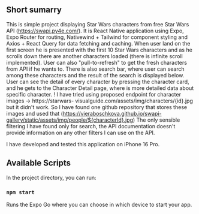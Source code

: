 ## Short sumarry

This is simple project displaying Star Wars characters from free Star Wars API (https://swapi.py4e.com/). It is React Native application using Expo, Expo Router for routing, Nativewind + Tailwind for component styling and Axios + React Query for data fetching and caching. When user land on the first screen he is presented with the first 10 Star Wars characters and as he scrolls down there are another characters loaded (there is infinite scroll implemented). User can also "pull-to-refresh" to get the fresh characters from API if he wants to. There is also search bar, where user can search among these characters and the result of the search is displayed below. User can see the detail of every character by pressing the character card, and he gets to the Character Detail page, where is more detailed data about specific character.
! I have tried using proposed endpoint for character images -> https://starwars-
visualguide.com/assets/img/characters/{id}.jpg but it didn't work. So I have found one github repository that stores these images and used that (https://vieraboschkova.github.io/swapi-gallery/static/assets/img/people/${characterId}.jpg)
The only sensible filtering I have found only for search, the API documentation doesn't provide information on any other filters I can use on the API.

I have developed and tested this application on iPhone 16 Pro.

## Available Scripts

In the project directory, you can run:

### `npm start`

Runs the Expo Go where you can choose in which device to start your app.
